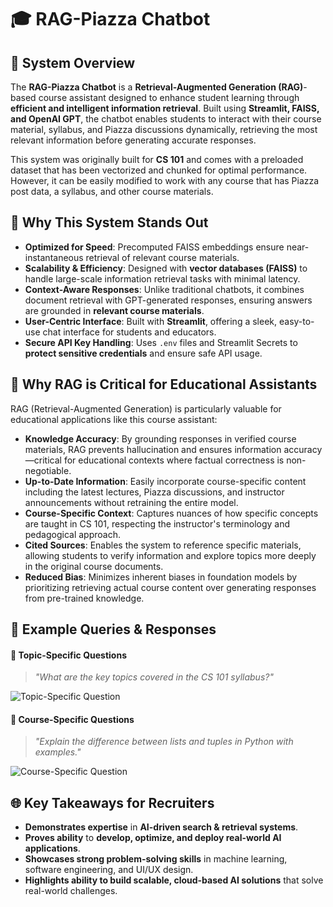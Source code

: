 # 🎓 RAG-Piazza Chatbot

## 📌 System Overview
The **RAG-Piazza Chatbot** is a **Retrieval-Augmented Generation (RAG)**-based course assistant designed to enhance student learning through **efficient and intelligent information retrieval**. Built using **Streamlit, FAISS, and OpenAI GPT**, the chatbot enables students to interact with their course material, syllabus, and Piazza discussions dynamically, retrieving the most relevant information before generating accurate responses.

This system was originally built for **CS 101** and comes with a preloaded dataset that has been vectorized and chunked for optimal performance. However, it can be easily modified to work with any course that has Piazza post data, a syllabus, and other course materials.

## 🚀 Why This System Stands Out
- **Optimized for Speed**: Precomputed FAISS embeddings ensure near-instantaneous retrieval of relevant course materials.
- **Scalability & Efficiency**: Designed with **vector databases (FAISS)** to handle large-scale information retrieval tasks with minimal latency.
- **Context-Aware Responses**: Unlike traditional chatbots, it combines document retrieval with GPT-generated responses, ensuring answers are grounded in **relevant course materials**.
- **User-Centric Interface**: Built with **Streamlit**, offering a sleek, easy-to-use chat interface for students and educators.
- **Secure API Key Handling**: Uses `.env` files and Streamlit Secrets to **protect sensitive credentials** and ensure safe API usage.

## 🧠 Why RAG is Critical for Educational Assistants
RAG (Retrieval-Augmented Generation) is particularly valuable for educational applications like this course assistant:

- **Knowledge Accuracy**: By grounding responses in verified course materials, RAG prevents hallucination and ensures information accuracy—critical for educational contexts where factual correctness is non-negotiable.
- **Up-to-Date Information**: Easily incorporate course-specific content including the latest lectures, Piazza discussions, and instructor announcements without retraining the entire model.
- **Course-Specific Context**: Captures nuances of how specific concepts are taught in CS 101, respecting the instructor's terminology and pedagogical approach.
- **Cited Sources**: Enables the system to reference specific materials, allowing students to verify information and explore topics more deeply in the original course documents.
- **Reduced Bias**: Minimizes inherent biases in foundation models by prioritizing retrieving actual course content over generating responses from pre-trained knowledge.

## 📖 Example Queries & Responses
#### 📌 **Topic-Specific Questions**
> *"What are the key topics covered in the CS 101 syllabus?"*

![Topic-Specific Question](https://user-images.githubusercontent.com/example/topic-question.png)

#### 📌 **Course-Specific Questions**
> *"Explain the difference between lists and tuples in Python with examples."*

![Course-Specific Question](https://user-images.githubusercontent.com/example/course-question.png)

## 🌐 Key Takeaways for Recruiters
- **Demonstrates expertise** in **AI-driven search & retrieval systems**.
- **Proves ability** to **develop, optimize, and deploy real-world AI applications**.
- **Showcases strong problem-solving skills** in machine learning, software engineering, and UI/UX design.
- **Highlights ability to build scalable, cloud-based AI solutions** that solve real-world challenges.